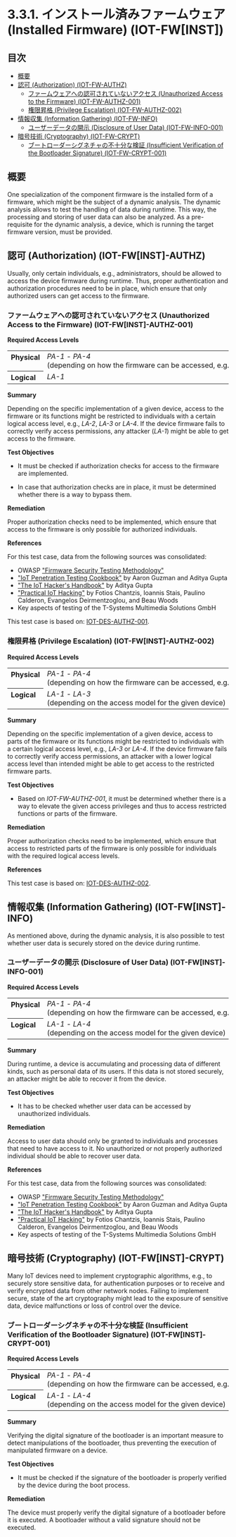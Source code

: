 # 3.3.1. インストール済みファームウェア (Installed Firmware) (IOT-FW[INST])

## 目次
* [概要](#overview)
* [認可 (Authorization) (IOT-FW-AUTHZ)](#authorization-iot-fw[inst]-authz)
  * [ファームウェアへの認可されていないアクセス (Unauthorized Access to the Firmware) (IOT-FW-AUTHZ-001)](#unauthorized-access-to-the-firmware-iot-fw[inst]-authz-001)
  * [権限昇格 (Privilege Escalation) (IOT-FW-AUTHZ-002)](#privilege-escalation-iot-fw[inst]-authz-002)
* [情報収集 (Information Gathering) (IOT-FW-INFO)](#information-gathering-iot-fw[inst]-info)
  * [ユーザーデータの開示 (Disclosure of User Data) (IOT-FW-INFO-001)](#disclosure-of-user-data-iot-fw[inst]-info-001)
* [暗号技術 (Cryptography) (IOT-FW-CRYPT)](#cryptography-iot-fw[inst]-crypt)
  * [ブートローダーシグネチャの不十分な検証 (Insufficient Verification of the Bootloader Signature) (IOT-FW-CRYPT-001)](#insufficient-verification-of-the-bootloader-signature-iot-fw[inst]-crypt-001)




## 概要

One specialization of the component firmware is the installed form of a firmware, which might be the subject of a dynamic analysis. The dynamic analysis allows to test the handling of data during runtime. This way, the processing and storing of user data can also be analyzed. As a pre-requisite for the dynamic analysis, a device, which is running the target firmware version, must be provided.



## 認可 (Authorization) (IOT-FW[INST]-AUTHZ)

Usually, only certain individuals, e.g., administrators, should be allowed to access the device firmware during runtime. Thus, proper authentication and authorization procedures need to be in place, which ensure that only authorized users can get access to the firmware.

### ファームウェアへの認可されていないアクセス (Unauthorized Access to the Firmware) (IOT-FW[INST]-AUTHZ-001)

**Required Access Levels**

<table width="100%">
	<tr valign="top">
		<th width="1%" align="left">Physical</th>
 <td><i>PA-1</i> - <i>PA-4</i><br>(depending on how the firmware can be accessed, e.g., via an internal/physical debugging interface or remotely via SSH)</td>
	</tr>
	<tr valign="top">
		<th align="left">Logical</th>
		<td><i>LA-1</i></td>
	</tr>
</table>

**Summary**

Depending on the specific implementation of a given device, access to the firmware or its functions might be restricted to individuals with a certain logical access level, e.g., *LA-2*, *LA-3* or *LA-4*. If the device firmware fails to correctly verify access permissions, any attacker (*LA-1*) might be able to get access to the firmware.

**Test Objectives**

- It must be checked if authorization checks for access to the firmware are implemented.

- In case that authorization checks are in place, it must be determined whether there is a way to bypass them.

**Remediation**

Proper authorization checks need to be implemented, which ensure that access to the firmware is only possible for authorized individuals.

**References**

For this test case, data from the following sources was consolidated:

* OWASP ["Firmware Security Testing Methodology"][owasp_fstm]
* ["IoT Penetration Testing Cookbook"][iot_penetration_testing_cookbook] by Aaron Guzman and Aditya Gupta
* ["The IoT Hacker's Handbook"][iot_hackers_handbook] by Aditya Gupta
* ["Practical IoT Hacking"][practical_iot_hacking] by Fotios Chantzis, Ioannis Stais, Paulino Calderon, Evangelos Deirmentzoglou, and Beau Woods
* Key aspects of testing of the T-Systems Multimedia Solutions GmbH

This test case is based on: [IOT-DES-AUTHZ-001](../data_exchange_services/README.md#unauthorized-access-to-the-data-exchange-service-iot-des-authz-001).

### 権限昇格 (Privilege Escalation) (IOT-FW[INST]-AUTHZ-002)

**Required Access Levels**

<table width="100%">
	<tr valign="top">
		<th width="1%" align="left">Physical</th>
 <td><i>PA-1</i> - <i>PA-4</i><br>(depending on how the firmware can be accessed, e.g., via an internal/physical debugging interface or remotely via SSH)</td>
	</tr>
	<tr valign="top">
		<th align="left">Logical</th>
		<td><i>LA-1</i> - <i>LA-3</i><br>(depending on the access model for the given device) </td>
	</tr>
</table>

**Summary**

Depending on the specific implementation of a given device, access to parts of the firmware or its functions might be restricted to individuals with a certain logical access level, e.g., *LA-3* or *LA-4*. If the device firmware fails to correctly verify access permissions, an attacker with a lower logical access level than intended might be able to get access to the restricted firmware parts.

**Test Objectives**

- Based on *IOT-FW-AUTHZ-001*, it must be determined whether there is a way to elevate the given access privileges and thus to access restricted functions or parts of the firmware.

**Remediation**

Proper authorization checks need to be implemented, which ensure that access to restricted parts of the firmware is only possible for individuals with the required logical access levels.

**References**

This test case is based on: [IOT-DES-AUTHZ-002](../data_exchange_services/README.md#privilege-escalation-iot-des-authz-002).



## 情報収集 (Information Gathering) (IOT-FW[INST]-INFO)

As mentioned above, during the dynamic analysis, it is also possible to test whether user data is securely stored on the device during runtime.

### ユーザーデータの開示 (Disclosure of User Data) (IOT-FW[INST]-INFO-001)

**Required Access Levels**

<table width="100%">
	<tr valign="top">
		<th width="1%" align="left">Physical</th>
 <td><i>PA-1</i> - <i>PA-4</i><br>(depending on how the firmware can be accessed, e.g., via an internal/physical debugging interface or remotely via SSH)</td>
	</tr>
	<tr valign="top">
		<th align="left">Logical</th>
		<td><i>LA-1</i> - <i>LA-4</i><br>(depending on the access model for the given device) </td>
	</tr>
</table>

**Summary**

During runtime, a device is accumulating and processing data of different kinds, such as personal data of its users. If this data is not stored securely, an attacker might be able to recover it from the device.

**Test Objectives**

- It has to be checked whether user data can be accessed by unauthorized individuals.

**Remediation**

Access to user data should only be granted to individuals and processes that need to have access to it. No unauthorized or not properly authorized individual should be able to recover user data.

**References**

For this test case, data from the following sources was consolidated:

* OWASP ["Firmware Security Testing Methodology"][owasp_fstm]
* ["IoT Penetration Testing Cookbook"][iot_penetration_testing_cookbook] by Aaron Guzman and Aditya Gupta
* ["The IoT Hacker's Handbook"][iot_hackers_handbook] by Aditya Gupta
* ["Practical IoT Hacking"][practical_iot_hacking] by Fotios Chantzis, Ioannis Stais, Paulino Calderon, Evangelos Deirmentzoglou, and Beau Woods
* Key aspects of testing of the T-Systems Multimedia Solutions GmbH



## 暗号技術 (Cryptography) (IOT-FW[INST]-CRYPT)

Many IoT devices need to implement cryptographic algorithms, e.g., to securely store sensitive data, for authentication purposes or to receive and verify encrypted data from other network nodes. Failing to implement secure, state of the art cryptography might lead to the exposure of sensitive data, device malfunctions or loss of control over the device.

### ブートローダーシグネチャの不十分な検証 (Insufficient Verification of the Bootloader Signature) (IOT-FW[INST]-CRYPT-001)

**Required Access Levels**

<table width="100%">
	<tr valign="top">
		<th width="1%" align="left">Physical</th>
 <td><i>PA-1</i> - <i>PA-4</i><br>(depending on how the firmware can be accessed, e.g., via an internal/physical debugging interface or remotely via SSH)</td>
	</tr>
	<tr valign="top">
		<th align="left">Logical</th>
		<td><i>LA-1</i> - <i>LA-4</i><br>(depending on the access model for the given device) </td>
	</tr>
</table>

**Summary**

Verifying the digital signature of the bootloader is an important measure to detect manipulations of the bootloader, thus preventing the execution of manipulated firmware on a device.

**Test Objectives**

- It must be checked if the signature of the bootloader is properly verified by the device during the boot process.

**Remediation**

The device must properly verify the digital signature of a bootloader before it is executed. A bootloader without a valid signature should not be executed.



[owasp_fstm]: https://github.com/scriptingxss/owasp-fstm	"OWASP Firmware Security Testing Methodology"
[iot_penetration_testing_cookbook]: https://www.packtpub.com/product/iot-penetration-testing-cookbook/9781787280571	"IoT Penetration Testing Cookbook"
[iot_hackers_handbook]: https://link.springer.com/book/10.1007/978-1-4842-4300-8	"The IoT Hacker's Handbook"
[practical_iot_hacking]: https://nostarch.com/practical-iot-hacking	"Practical IoT Hacking"
